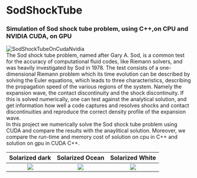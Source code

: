 # SodShockTube
### Simulation of Sod shock tube problem, using C++,on CPU and NVIDIA CUDA, on GPU
![SodShockTubeOnCudaNvidia](http://zomorod.me/wp-content/uploads/2019/10/Sod.jpg)<br/>
The Sod shock tube problem, named after Gary A. Sod, is a common test for the accuracy of computational fluid codes, like Riemann solvers, and was heavily investigated by Sod in 1978. The test consists of a one-dimensional Riemann problem which its time evolution can be described by solving the Euler equations, which leads to three characteristics, describing the propagation speed of the various regions of the system. Namely the expansion wave, the contact discontinuity and the shock discontinuity. If this is solved numerically, one can test against the analytical solution, and get information how well a code captures and resolves shocks and contact discontinuities and reproduce the correct density profile of the expansion wave.  
In this project we numerically solve the Sod shock tube problem using CUDA and compare the results with the anaylitical solution. Moreover, we compare the run-time and memory cost of solution on cpu in C++ and solution on gpu in CUDA C++.

Solarized dark             |  Solarized Ocean         | Solarized White
:-------------------------:|:-------------------------:|:-------------------------:
![](http://zomorod.me/wp-content/uploads/2020/02/sdf.gif)  |  ![](http://zomorod.me/wp-content/uploads/2020/02/sdf.gif)  |  ![](http://zomorod.me/wp-content/uploads/2020/02/sdf.gif)
